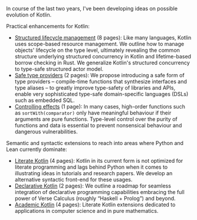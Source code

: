 In course of the last two years, I've been developing ideas on possible evolution of Kotlin.

Practical enhancements for Kotlin:
- [Structured lifecycle management](kotlin_objects.pdf) (8 pages): Like many languages, Kotlin uses scope-based resource management. We outline how to manage objects' lifecycle on the type level, ultimately revealing the common structure underlying structured concurrency in Kotlin and lifetime-based borrow checking in Rust. We generalize Kotlin's structured concurrency to type-safe structured actor model.
- [Safe type providers](kotlin_meta.pdf) (2 pages): We propose introducing a safe form of type providers – compile-time functions that synthesize interfaces and type aliases – to greatly improve type-safety of libraries and APIs, enable very sophisticated type-safe domain-specific languages (DSLs) such as embedded SQL.
- [Controlling effects](kotlin_purity.pdf) (1 page): In many cases, high-order functions such as `sortWith(comparator)` only have meaningful behaviour if their arguments are pure functions. Type-level control over the purity of functions and data is essential to prevent nonsensical behaviour and dangerous vulnerabilities.

Semantic and syntactic extensions to reach into areas where Python and Lean currently dominate:
- [Literate Kotlin](kotlin_literate.pdf) (4 pages): Kotlin in its current form is not optimized for literate programming and lags behind Python when it comes to illustrating ideas in tutorials and research papers. We develop an alternative syntactic front-end for these usages.
- [Declarative Kotlin](kotlin_declarative.pdf) (2 pages): We outline a roadmap for seamless integration of declarative programming capabilities embracing the full power of Verse Calculus (roughly “Haskell + Prolog”) and beyond.
- [Academic Kotlin](kotlin_academic.pdf) (4 pages): Literate Kotlin extensions dedicated to applications in computer science and in pure mathematics.
